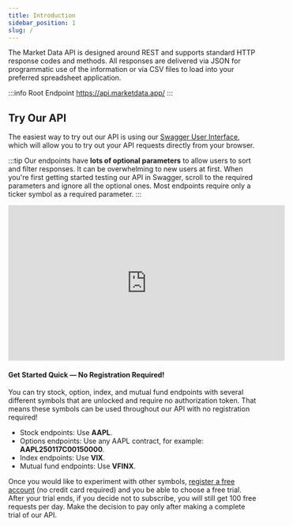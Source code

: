 ```yaml
---
title: Introduction
sidebar_position: 1
slug: /
---
```


The Market Data API is designed around REST and supports standard HTTP response codes and methods. All responses are delivered via JSON for programmatic use of the information or via CSV files to load into your preferred spreadsheet application.

:::info Root Endpoint
https://api.marketdata.app/
:::

## Try Our API

The easiest way to try out our API is using our [Swagger User Interface](https://api.marketdata.app/), which will allow you to try out your API requests directly from your browser.

:::tip
Our endpoints have **lots of optional parameters** to allow users to sort and filter responses. It can be overwhelming to new users at first. When you're first getting started testing our API in Swagger, scroll to the required parameters and ignore all the optional ones. Most endpoints require only a ticker symbol as a required parameter.
:::

<iframe width="560" height="315" src="https://www.youtube.com/embed/tOIZi7s6nqQ?si=sFxMcDQGsfnQHhhb" title="YouTube video player" frameborder="0" allow="accelerometer; autoplay; clipboard-write; encrypted-media; gyroscope; picture-in-picture; web-share" allowfullscreen></iframe>

#### Get Started Quick — No Registration Required!

You can try stock, option, index, and mutual fund endpoints with several different symbols that are unlocked and require no authorization token. That means these symbols can be used throughout our API with no registration required!

- Stock endpoints: Use **AAPL**.
- Options endpoints: Use any AAPL contract, for example: **AAPL250117C00150000**.
- Index endpoints: Use **VIX**.
- Mutual fund endpoints: Use **VFINX**.

Once you would like to experiment with other symbols, [register a free account](https://www.marketdata.app/signup/) (no credit card required) and you be able to choose a free trial. After your trial ends, if you decide not to subscribe, you will still get 100 free requests per day. Make the decision to pay only after making a complete trial of our API.
